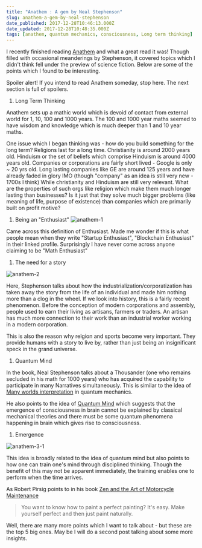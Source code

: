 ```yaml
---
title: "Anathem : A gem by Neal Stephenson"
slug: anathem-a-gem-by-neal-stephenson
date_published: 2017-12-28T10:46:13.000Z
date_updated: 2017-12-28T10:48:35.000Z
tags: [anathem, quantum mechanics, consciousness, Long term thinking]
---
```


I recently finished reading [Anathem](https://www.goodreads.com/book/show/2845024-anathem) and what a great read it was! Though filled with occasional meanderings by Stephenson, it covered topics which I didn't think fell under the preview of science fiction. Below are some of the points which I found to be interesting.

Spoiler alert! If you intend to read Anathem someday, stop here. The next section is full of spoilers.

1. Long Term Thinking

Anathem sets up a mathic world which is devoid of contact from external world for 1, 10, 100 and 1000 years. The 100 and 1000 year maths seemed to have wisdom and knowledge which is much deeper than 1 and 10 year maths.

One issue which I began thinking was - how do you build something for the long term? Religions last for a long time. Christianity is around 2000 years old. Hinduism or the set of beliefs which comprise Hinduism is around 4000 years old. Companies or corporations are fairly short lived - Google is only ~ 20 yrs old. Long lasting companies like GE are around 125 years and have already faded in glory IMO (though "company" as an idea is still very new - 1700s I think) While christianity and Hinduism are still very relevant. What are the properties of such orgs like religion which make them much longer lasting than businesses? Is it  just that they solve much bigger problems (like meaning of life, purpose of existence) than companies which are primarily built on profit motive?

1. Being an "Enthusiast"
![anathem-1](/img/2017/12/anathem-1.jpeg)

Came across this definition of Enthusiast. Made me wonder if this is what people mean when they write "Startup Enthusiast", "Blockchain Enthusiast" in their linked profile. Surprisingly I have never come across anyone claiming to be "Math Enthusiast"

1. The need for a story

![anathem-2](/img/2017/12/anathem-2.jpeg)

Here, Stephenson talks about how the industrialization/corporatization has taken away the story from the life of an individual and made him nothing more than a clog in the wheel. If we look into history, this is a fairly recent phenomenon. Before the conception of modern corporations and assembly, people used to earn their living as artisans, farmers or traders. An artisan has much more connection to their work than  an industrial worker working in a modern corporation.

This is also the reason why relgion and sports become very important. They provide humans with a story to live by, rather than just being an insignificant speck in the grand universe.

1. Quantum Mind

In the book, Neal Stephenson talks about a Thousander (one who remains secluded in his math for 1000 years) who has acquired the capability to participate in many Narratives simultaneously. This is similar to the idea of [Many worlds interpretation](https://en.wikipedia.org/wiki/Many-worlds_interpretation) in quantum mechanics.

He also points to the idea of [Quantum Mind](https://en.wikipedia.org/wiki/Quantum_mind) which suggests that the emergence of consciousness in brain cannot be explained by classical mechanical theories and there must be some quantum phenomena happening in brain which gives rise to consciousness.

1. Emergence

![anathem-3-1](/img/2017/12/anathem-3-1.jpeg)

This idea is broadly related to the idea of quantum mind but also points to how one can train one's mind through disciplined thinking. Though the benefit of this may not be apparent immediately, the training enables one to perform when the time arrives.

As Robert Pirsig points to in his book [Zen and the Art of Motorcycle Maintenance](https://www.goodreads.com/book/show/629.Zen_and_the_Art_of_Motorcycle_Maintenance)

> You want to know how to paint a perfect painting? It's easy. Make yourself perfect and then just paint naturally.

Well, there are many more points which I want to talk about - but these are the top 5 big ones. May be I will do a second post talking about some more insights.
